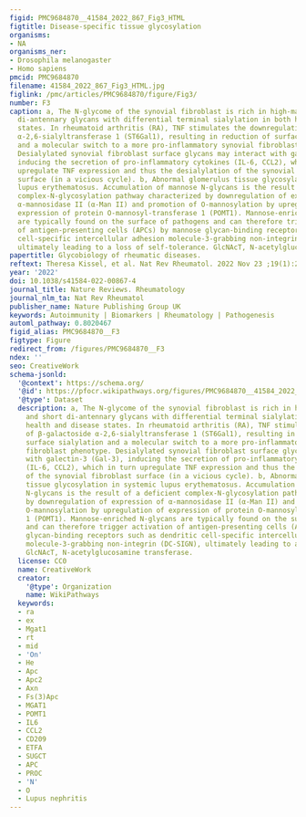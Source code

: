 ```yaml
---
figid: PMC9684870__41584_2022_867_Fig3_HTML
figtitle: Disease-specific tissue glycosylation
organisms:
- NA
organisms_ner:
- Drosophila melanogaster
- Homo sapiens
pmcid: PMC9684870
filename: 41584_2022_867_Fig3_HTML.jpg
figlink: /pmc/articles/PMC9684870/figure/Fig3/
number: F3
caption: a, The N-glycome of the synovial fibroblast is rich in high-mannose and short
  di-antennary glycans with differential terminal sialylation in both health and disease
  states. In rheumatoid arthritis (RA), TNF stimulates the downregulation of β-galactoside
  α-2,6-sialyltransferase 1 (ST6Gal1), resulting in reduction of surface sialylation
  and a molecular switch to a more pro-inflammatory synovial fibroblast phenotype.
  Desialylated synovial fibroblast surface glycans may interact with galectin-3 (Gal-3),
  inducing the secretion of pro-inflammatory cytokines (IL-6, CCL2), which in turn
  upregulate TNF expression and thus the desialylation of the synovial fibroblast
  surface (in a vicious cycle). b, Abnormal glomerulus tissue glycosylation in systemic
  lupus erythematosus. Accumulation of mannose N-glycans is the result of a deficient
  complex-N-glycosylation pathway characterized by downregulation of expression of
  α-mannosidase II (α-Man II) and promotion of O-mannosylation by upregulation of
  expression of protein O-mannosyl-transferase 1 (POMT1). Mannose-enriched N-glycans
  are typically found on the surface of pathogens and can therefore trigger activation
  of antigen-presenting cells (APCs) by mannose glycan-binding receptors such as dendritic
  cell-specific intercellular adhesion molecule-3-grabbing non-integrin (DC-SIGN),
  ultimately leading to a loss of self-tolerance. GlcNAcT, N-acetylglucosamine transferase.
papertitle: Glycobiology of rheumatic diseases.
reftext: Theresa Kissel, et al. Nat Rev Rheumatol. 2022 Nov 23 ;19(1):28-43.
year: '2022'
doi: 10.1038/s41584-022-00867-4
journal_title: Nature Reviews. Rheumatology
journal_nlm_ta: Nat Rev Rheumatol
publisher_name: Nature Publishing Group UK
keywords: Autoimmunity | Biomarkers | Rheumatology | Pathogenesis
automl_pathway: 0.8020467
figid_alias: PMC9684870__F3
figtype: Figure
redirect_from: /figures/PMC9684870__F3
ndex: ''
seo: CreativeWork
schema-jsonld:
  '@context': https://schema.org/
  '@id': https://pfocr.wikipathways.org/figures/PMC9684870__41584_2022_867_Fig3_HTML.html
  '@type': Dataset
  description: a, The N-glycome of the synovial fibroblast is rich in high-mannose
    and short di-antennary glycans with differential terminal sialylation in both
    health and disease states. In rheumatoid arthritis (RA), TNF stimulates the downregulation
    of β-galactoside α-2,6-sialyltransferase 1 (ST6Gal1), resulting in reduction of
    surface sialylation and a molecular switch to a more pro-inflammatory synovial
    fibroblast phenotype. Desialylated synovial fibroblast surface glycans may interact
    with galectin-3 (Gal-3), inducing the secretion of pro-inflammatory cytokines
    (IL-6, CCL2), which in turn upregulate TNF expression and thus the desialylation
    of the synovial fibroblast surface (in a vicious cycle). b, Abnormal glomerulus
    tissue glycosylation in systemic lupus erythematosus. Accumulation of mannose
    N-glycans is the result of a deficient complex-N-glycosylation pathway characterized
    by downregulation of expression of α-mannosidase II (α-Man II) and promotion of
    O-mannosylation by upregulation of expression of protein O-mannosyl-transferase
    1 (POMT1). Mannose-enriched N-glycans are typically found on the surface of pathogens
    and can therefore trigger activation of antigen-presenting cells (APCs) by mannose
    glycan-binding receptors such as dendritic cell-specific intercellular adhesion
    molecule-3-grabbing non-integrin (DC-SIGN), ultimately leading to a loss of self-tolerance.
    GlcNAcT, N-acetylglucosamine transferase.
  license: CC0
  name: CreativeWork
  creator:
    '@type': Organization
    name: WikiPathways
  keywords:
  - ra
  - ex
  - Mgat1
  - rt
  - mid
  - 'On'
  - He
  - Apc
  - Apc2
  - Axn
  - Fs(3)Apc
  - MGAT1
  - POMT1
  - IL6
  - CCL2
  - CD209
  - ETFA
  - SUGCT
  - APC
  - PROC
  - 'N'
  - O
  - Lupus nephritis
---
```

